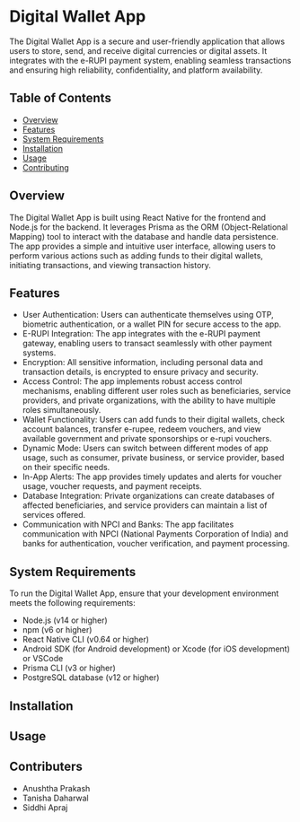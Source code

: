 # Digital Wallet App

The Digital Wallet App is a secure and user-friendly application that allows users to store, send, and receive digital currencies or digital assets. It integrates with the e-RUPI payment system, enabling seamless transactions and ensuring high reliability, confidentiality, and platform availability.

## Table of Contents

- [Overview](#overview)
- [Features](#features)
- [System Requirements](#system-requirements)
- [Installation](#installation)
- [Usage](#usage)
- [Contributing](#contributing)

## Overview

The Digital Wallet App is built using React Native for the frontend and Node.js for the backend. It leverages Prisma as the ORM (Object-Relational Mapping) tool to interact with the database and handle data persistence. The app provides a simple and intuitive user interface, allowing users to perform various actions such as adding funds to their digital wallets, initiating transactions, and viewing transaction history.

## Features

- User Authentication: Users can authenticate themselves using OTP, biometric authentication, or a wallet PIN for secure access to the app.
- E-RUPI Integration: The app integrates with the e-RUPI payment gateway, enabling users to transact seamlessly with other payment systems.
- Encryption: All sensitive information, including personal data and transaction details, is encrypted to ensure privacy and security.
- Access Control: The app implements robust access control mechanisms, enabling different user roles such as beneficiaries, service providers, and private organizations, with the ability to have multiple roles simultaneously.
- Wallet Functionality: Users can add funds to their digital wallets, check account balances, transfer e-rupee, redeem vouchers, and view available government and private sponsorships or e-rupi vouchers.
- Dynamic Mode: Users can switch between different modes of app usage, such as consumer, private business, or service provider, based on their specific needs.
- In-App Alerts: The app provides timely updates and alerts for voucher usage, voucher requests, and payment receipts.
- Database Integration: Private organizations can create databases of affected beneficiaries, and service providers can maintain a list of services offered.
- Communication with NPCI and Banks: The app facilitates communication with NPCI (National Payments Corporation of India) and banks for authentication, voucher verification, and payment processing.

## System Requirements

To run the Digital Wallet App, ensure that your development environment meets the following requirements:

- Node.js (v14 or higher)
- npm (v6 or higher)
- React Native CLI (v0.64 or higher)
- Android SDK (for Android development) or Xcode (for iOS development) or VSCode
- Prisma CLI (v3 or higher)
- PostgreSQL database (v12 or higher)

## Installation

## Usage

## Contributers
* Anushtha Prakash
* Tanisha Daharwal
* Siddhi Apraj

